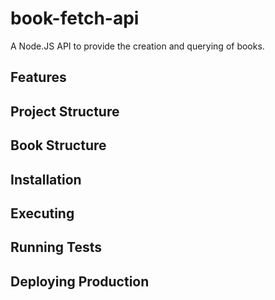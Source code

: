 # book-fetch-api
A Node.JS API to provide the creation and querying of books.

## Features

## Project Structure

## Book Structure

## Installation

## Executing

## Running Tests

## Deploying Production

